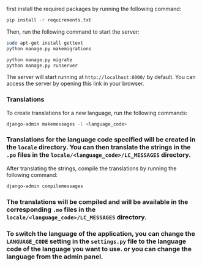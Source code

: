 first install the required packages by running the following command:

```bash
pip install -r requirements.txt
```

Then, run the following command to start the server:

```bash
sudo apt-get install gettext
python manage.py makemigrations

python manage.py migrate
python manage.py runserver
```

The server will start running at `http://localhost:8000/` by default. You can access the server by opening this link in your browser.

### Translations

To create translations for a new language, run the following commands:

```bash
django-admin makemessages -l <language_code>
```
###  Translations for the language code specified will be created in the `locale` directory. You can then translate the strings in the `.po` files in the `locale/<language_code>/LC_MESSAGES` directory.

After translating the strings, compile the translations by running the following command:

```bash
django-admin compilemessages
```
### The translations will be compiled and will be available in the corresponding `.mo` files in the `locale/<language_code>/LC_MESSAGES` directory.

### To switch the language of the application, you can change the `LANGUAGE_CODE` setting in the `settings.py` file to the language code of the language you want to use. or you can change the language from the admin panel.

